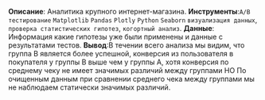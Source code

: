 
**Описание**: Аналитика крупного интернет-магазина.
**Инструменты**:`A/B тестирование` `Matplotlib` `Pandas` `Plotly` `Python` `Seaborn` `визуализация данных`, `проверка статистических гипотез`, `когортный анализ`.
**Данные**: Информация какие гипотезы уже были применены и данные с результатами тестов.
**Вывод**:В течении всего анализа мы видим, что группа В является более успешной, конверсия из пользователя в покупателя у группы В выше чем у группы А, хотя конверсия по среднему чеку не имеет значимых различий между группами НО По очищенным данным при сравнении среднего чека между группами мы не наблюдаем статически значимых различий.